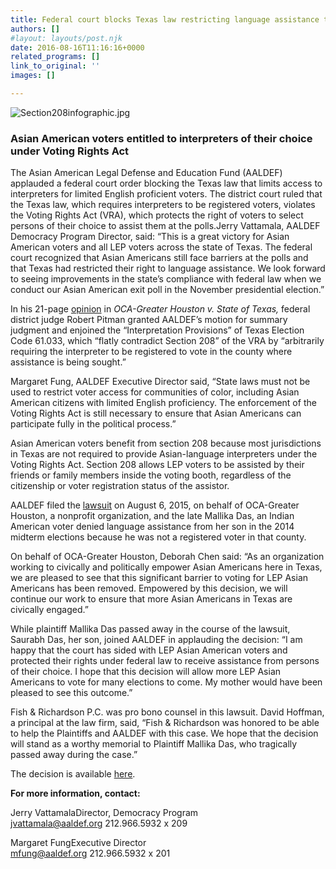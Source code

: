 ```yaml
---
title: Federal court blocks Texas law restricting language assistance to voters
authors: []
#layout: layouts/post.njk
date: 2016-08-16T11:16:16+0000
related_programs: []
link_to_original: ''
images: []

---
```

![Section208infographic.jpg](/uploads/Section208infographic.jpg)

### Asian American voters entitled to interpreters of their choice under Voting Rights Act

The Asian American Legal Defense and Education Fund (AALDEF) applauded a federal court order blocking the Texas law that limits access to interpreters for limited English proficient voters. The district court ruled that the Texas law, which requires interpreters to be registered voters, violates the Voting Rights Act (VRA), which protects the right of voters to select persons of their choice to assist them at the polls.Jerry Vattamala, AALDEF Democracy Program Director, said: “This is a great victory for Asian American voters and all LEP voters across the state of Texas. The federal court recognized that Asian Americans still face barriers at the polls and that Texas had restricted their right to language assistance. We look forward to seeing improvements in the state’s compliance with federal law when we conduct our Asian American exit poll in the November presidential election.”

In his 21-page [opinion](/uploads/pdf/OCAHoustonvTX.pdf) in _OCA-Greater Houston v. State of Texas,_ federal district judge Robert Pitman granted AALDEF’s motion for summary judgment and enjoined the “Interpretation Provisions” of Texas Election Code 61.033, which “flatly contradict Section 208” of the VRA by “arbitrarily requiring the interpreter to be registered to vote in the county where assistance is being sought.”

Margaret Fung, AALDEF Executive Director said, “State laws must not be used to restrict voter access for communities of color, including Asian American citizens with limited English proficiency. The enforcement of the Voting Rights Act is still necessary to ensure that Asian Americans can participate fully in the political process.”

Asian American voters benefit from section 208 because most jurisdictions in Texas are not required to provide Asian-language interpreters under the Voting Rights Act. Section 208 allows LEP voters to be assisted by their friends or family members inside the voting booth, regardless of the citizenship or voter registration status of the assistor.

AALDEF filed the [lawsuit](/press-release/asian-americans-sue-texas-for-denial-of-language-assistance-under-the-voting-rights-act/) on August 6, 2015, on behalf of OCA-Greater Houston, a nonprofit organization, and the late Mallika Das, an Indian American voter denied language assistance from her son in the 2014 midterm elections because he was not a registered voter in that county.

On behalf of OCA-Greater Houston, Deborah Chen said: “As an organization working to civically and politically empower Asian Americans here in Texas, we are pleased to see that this significant barrier to voting for LEP Asian Americans has been removed. Empowered by this decision, we will continue our work to ensure that more Asian Americans in Texas are civically engaged.”

While plaintiff Mallika Das passed away in the course of the lawsuit, Saurabh Das, her son, joined AALDEF in applauding the decision: “I am happy that the court has sided with LEP Asian American voters and protected their rights under federal law to receive assistance from persons of their choice. I hope that this decision will allow more LEP Asian Americans to vote for many elections to come. My mother would have been pleased to see this outcome.”

Fish & Richardson P.C. was pro bono counsel in this lawsuit. David Hoffman, a principal at the law firm, said, “Fish & Richardson was honored to be able to help the Plaintiffs and AALDEF with this case. We hope that the decision will stand as a worthy memorial to Plaintiff Mallika Das, who tragically passed away during the case.”

The decision is available [here](/uploads/pdf/OCAHoustonvTX.pdf).

**For more information, contact:**

Jerry VattamalaDirector, Democracy Program   
jvattamala@aaldef.org 212.966.5932 x 209

Margaret FungExecutive Director   
mfung@aaldef.org 212.966.5932 x 201
